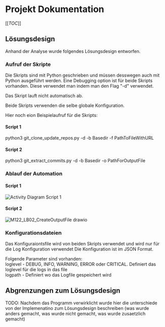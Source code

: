 # Projekt Dokumentation

[[_TOC_]]

## Lösungsdesign
Anhand der Analyse wurde folgendes Lösungsdesign entworfen.

### Aufruf der Skripte

Die Skripts sind mit Python geschrieben und müssen desswegen auch mit Python ausgeführt werden.
Eine Debugging option ist für beide Skripts vorhanden. Diese verwendet man indem man den Flag "-d" verwendet.

Das Skript lauft nicht automatisch ab.

Beide Skripts verwenden die selbe globale Konfiguration.

Hier noch eion Beispielaufruf für die Skripts:

#### Script 1
python3 git_clone_update_repos.py -d -b Basedir -f PathToFileWithURL

#### Script 2
python3 git_extract_commits.py -d -b Basedir -o PathForOutputFile

### Ablauf der Automation

#### Script 1
![Activity Diagram Script 1](https://user-images.githubusercontent.com/71868338/160097514-774fc902-b344-4220-a1c2-5a5d7ec9400d.png)
#### Script 2
![M122_LB02_CreateOutputFile drawio](https://user-images.githubusercontent.com/69149487/160097776-1ce4bc69-e995-44b3-bbc2-e776018d5122.png)

### Konfigurationsdateien

Das Konfiguraiontsfile wird von beiden Skripts verwendet und wird nur für die Log Konfiguration verwendet
Die Konfiguration ist im JSON Format.

Folgende Parameter sind vorhanden:\
loglevel  - DEBUG, INFO, WARNING, ERROR oder CRITICAL. Definiert das loglevel für die logs in das file\
logpath   - Definiert wo das Logfile gespeichert wird


## Abgrenzungen zum Lösungsdesign

TODO: Nachdem das Programm verwirklicht wurde hier die unterschiede von der Implemenatino zum Lösungsdesign beschreiben (was wurde anders gemacht, was wurde nicht gemacht, was wurde zusaetzlich gemacht)
